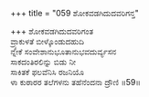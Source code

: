 +++
title = "059 ಶೋಕವಡಗಿದುದವರಿಗನ್ತ"

+++
ಶೋಕವಡಗಿದುದವರಿಗಂತ  
ವ್ರ್ಯಾಕುಳತೆ ಬೀಳ್ಕೊಂಡುದಹುದಿ  
ನ್ನೇಕೆ ಸಂವೇಶಾನುಭೂತಾನುಭವದುರ್ವ್ಯಸನ  
ಸಾಕದಂತಿರಲಿನ್ನು ಬಿಡು ನೀ  
ಸಾಕಿತಕೆ ಫಲವೆನಿಸಿ ರಜನಿಯೊ  
ಳಾ ಕುಠಾರರ ತಲೆಗಳನು ತಹೆನೆಂದನಾ ದ್ರೌಣಿ     ॥59॥